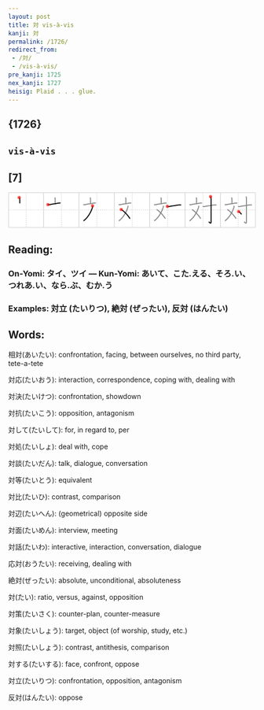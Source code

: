```yaml
---
layout: post
title: 対 vis-à-vis
kanji: 対
permalink: /1726/
redirect_from:
 - /対/
 - /vis-à-vis/
pre_kanji: 1725
nex_kanji: 1727
heisig: Plaid . . . glue.
---
```


## {1726}

## `vis-à-vis`

## [7]

<div class="stroke"><img src="../images/E5AFBE.png" /></div>

## Reading:

### On-Yomi: タイ、ツイ &mdash; Kun-Yomi: あいて、こた.える、そろ.い、つれあ.い、なら.ぶ、むか.う

### Examples: 対立 (たいりつ), 絶対 (ぜったい), 反対 (はんたい)

## Words:

相対(あいたい): confrontation, facing, between ourselves, no third party, tete-a-tete

対応(たいおう): interaction, correspondence, coping with, dealing with

対決(たいけつ): confrontation, showdown

対抗(たいこう): opposition, antagonism

対して(たいして): for, in regard to, per

対処(たいしょ): deal with, cope

対談(たいだん): talk, dialogue, conversation

対等(たいとう): equivalent

対比(たいひ): contrast, comparison

対辺(たいへん): (geometrical) opposite side

対面(たいめん): interview, meeting

対話(たいわ): interactive, interaction, conversation, dialogue

応対(おうたい): receiving, dealing with

絶対(ぜったい): absolute, unconditional, absoluteness

対(たい): ratio, versus, against, opposition

対策(たいさく): counter-plan, counter-measure

対象(たいしょう): target, object (of worship, study, etc.)

対照(たいしょう): contrast, antithesis, comparison

対する(たいする): face, confront, oppose

対立(たいりつ): confrontation, opposition, antagonism

反対(はんたい): oppose
